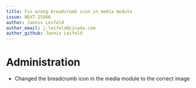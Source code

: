 ```yaml
---
title: Fix wrong breadcrumb icon in media module
issue: NEXT-25466
author: Jannis Leifeld
author_email: j.leifeld@cicada.com
author_github: Jannis Leifeld
---
```

# Administration
* Changed the breadcrumb icon in the media module to the correct image
